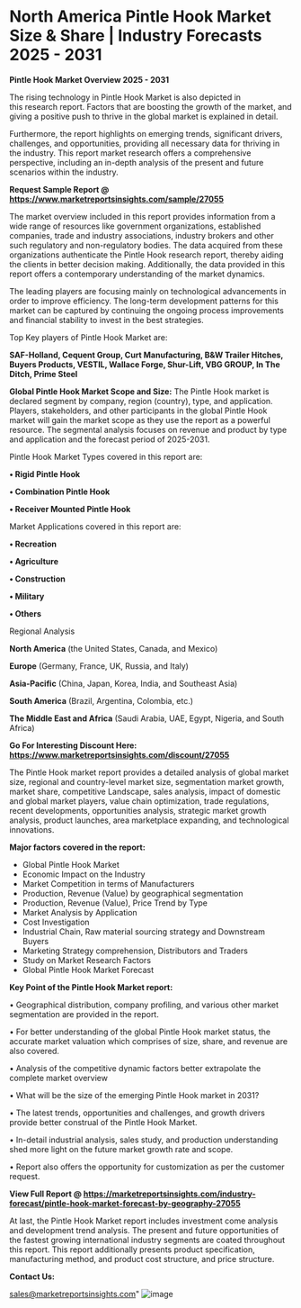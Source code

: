  # North America Pintle Hook Market Size & Share | Industry Forecasts 2025 - 2031

<Strong> Pintle Hook Market Overview 2025 - 2031</strong>

The rising technology in Pintle Hook Market is also depicted in this research report. Factors that are boosting the growth of the market, and giving a positive push to thrive in the global market is explained in detail.

Furthermore, the report highlights on emerging trends, significant drivers, challenges, and opportunities, providing all necessary data for thriving in the industry. This report market research offers a comprehensive perspective, including an in-depth analysis of the present and future scenarios within the industry.

<strong>Request Sample Report @ <a href=https://www.marketreportsinsights.com/sample/27055>https://www.marketreportsinsights.com/sample/27055</a></strong>

The market overview included in this report provides information from a wide range of resources like government organizations, established companies, trade and industry associations, industry brokers and other such regulatory and non-regulatory bodies. The data acquired from these organizations authenticate the Pintle Hook research report, thereby aiding the clients in better decision making. Additionally, the data provided in this report offers a contemporary understanding of the market dynamics.

The leading players are focusing mainly on technological advancements in order to improve efficiency. The long-term development patterns for this market can be captured by continuing the ongoing process improvements and financial stability to invest in the best strategies.

Top Key players of Pintle Hook Market are:

<strong>SAF-Holland, Cequent Group, Curt Manufacturing, B&W Trailer Hitches, Buyers Products, VESTIL, Wallace Forge, Shur-Lift, VBG GROUP, In The Ditch, Prime Steel</strong>

<strong><b>Global Pintle Hook Market Scope and Size:</b></strong>
The Pintle Hook market is declared segment by company, region (country), type, and application. Players, stakeholders, and other participants in the global Pintle Hook market will gain the market scope as they use the report as a powerful resource. The segmental analysis focuses on revenue and product by type and application and the forecast period of 2025-2031.

Pintle Hook Market Types covered in this report are:

<strong>• Rigid Pintle Hook

• Combination Pintle Hook

• Receiver Mounted Pintle Hook</strong>

Market Applications covered in this report are:

<strong>• Recreation

• Agriculture

• Construction

• Military

• Others</strong> 

Regional Analysis

<strong>North America</strong> (the United States, Canada, and Mexico)

<strong>Europe</strong> (Germany, France, UK, Russia, and Italy)

<strong>Asia-Pacific</strong> (China, Japan, Korea, India, and Southeast Asia)

<strong>South America</strong> (Brazil, Argentina, Colombia, etc.)

<strong>The Middle East and Africa</strong> (Saudi Arabia, UAE, Egypt, Nigeria, and South Africa)

<strong>Go For Interesting Discount Here: <a href=https://www.marketreportsinsights.com/discount/27055>https://www.marketreportsinsights.com/discount/27055</a></strong>

The Pintle Hook market report provides a detailed analysis of global market size, regional and country-level market size, segmentation market growth, market share, competitive Landscape, sales analysis, impact of domestic and global market players, value chain optimization, trade regulations, recent developments, opportunities analysis, strategic market growth analysis, product launches, area marketplace expanding, and technological innovations.

<strong><b>Major factors covered in the report:</b></strong>
<ul>
  <li>Global Pintle Hook Market </li>
  <li>Economic Impact on the Industry</li>
  <li>Market Competition in terms of Manufacturers</li>
  <li>Production, Revenue (Value) by geographical segmentation</li>
  <li>Production, Revenue (Value), Price Trend by Type</li>
  <li>Market Analysis by Application</li>
  <li>Cost Investigation</li>
  <li>Industrial Chain, Raw material sourcing strategy and Downstream Buyers</li>
  <li>Marketing Strategy comprehension, Distributors and Traders</li>
  <li>Study on Market Research Factors</li>
  <li>Global Pintle Hook Market Forecast</li>
</ul>

<strong><b>Key Point of the Pintle Hook Market report:</b></strong>

• Geographical distribution, company profiling, and various other market segmentation are provided in the report.

• For better understanding of the global Pintle Hook market status, the accurate market valuation which comprises of size, share, and revenue are also covered.

• Analysis of the competitive dynamic factors better extrapolate the complete market overview

• What will be the size of the emerging Pintle Hook market in 2031?

• The latest trends, opportunities and challenges, and growth drivers provide better construal of the Pintle Hook Market.

• In-detail industrial analysis, sales study, and production understanding shed more light on the future market growth rate and scope.

• Report also offers the opportunity for customization as per the customer request.

<strong><b>View Full Report @ <a href=https://marketreportsinsights.com/industry-forecast/pintle-hook-market-forecast-by-geography-27055>https://marketreportsinsights.com/industry-forecast/pintle-hook-market-forecast-by-geography-27055</a></b></strong>


At last, the Pintle Hook Market report includes investment come analysis and development trend analysis. The present and future opportunities of the fastest growing international industry segments are coated throughout this report. This report additionally presents product specification, manufacturing method, and product cost structure, and price structure.

<strong>Contact Us:</strong>

sales@marketreportsinsights.com"
![image](https://github.com/user-attachments/assets/47e8ad04-fbb3-4299-b60b-fa20ccfe4fc6)

